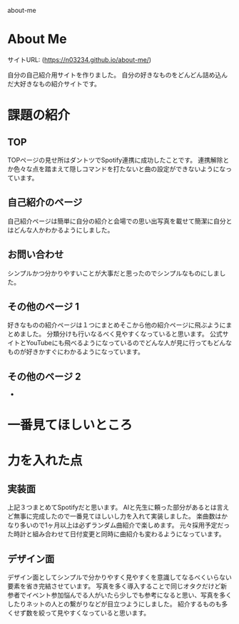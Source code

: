 about-me

# About Me 

サイトURL: (https://n03234.github.io/about-me/)


自分の自己紹介用サイトを作りました。
自分の好きなものをどんどん詰め込んだ大好きなもの紹介サイトです。

# 課題の紹介

## TOP

TOPページの見せ所はダントツでSpotify連携に成功したことです。
連携解除とか色々な点を踏まえて隠しコマンドを打たないと曲の設定ができないようになっています。

## 自己紹介のページ

自己紹介ページは簡単に自分の紹介と会場での思い出写真を載せて簡潔に自分とはどんな人かわかるようにしました。

## お問い合わせ

シンプルかつ分かりやすいことが大事だと思ったのでシンプルなものにしました。

## その他のページ 1

好きなものの紹介ページは１つにまとめそこから他の紹介ページに飛ぶようにまとめました。
分類分けも行いなるべく見やすくなっていると思います。
公式サイトとYouTubeにも飛べるようになっているのでどんな人が見に行ってもどんなものが好きかすぐにわかるようになっています。

## その他のページ 2

- 

# 一番見てほしいところ

# 力を入れた点

## 実装面

上記３つまとめてSpotifyだと思います。
AIと先生に頼った部分があるとは言えど無事に完成したので一番見てほしいし力を入れて実装しました。
楽曲数はかなり多いので1ヶ月以上は必ずランダム曲紹介で楽しめます。
元々採用予定だった時計と組み合わせて日付変更と同時に曲紹介も変わるようになっています。

## デザイン面

デザイン面としてシンプルで分かりやすく見やすくを意識してなるべくいらない要素を省き完結させています。
写真を多く導入することで同じオタクだけど新参者でイベント参加悩んでる人がいたら少しでも参考になると思い、写真を多くしたりネットの人との繋がりなどが目立つようにしました。
紹介するものも多くせず数を絞って見やすくなっていると思います。
